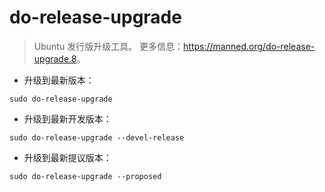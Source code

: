 # do-release-upgrade

> Ubuntu 发行版升级工具。
> 更多信息：<https://manned.org/do-release-upgrade.8>。

- 升级到最新版本：

`sudo do-release-upgrade`

- 升级到最新开发版本：

`sudo do-release-upgrade --devel-release`

- 升级到最新提议版本：

`sudo do-release-upgrade --proposed`